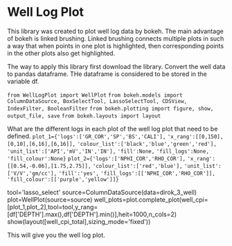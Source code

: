 # Well Log Plot
This library was created to plot well log data by bokeh. The main advantage of bokeh is linked brushing. Linked brushing connects multiple plots in such a way that when points in one plot is highlighted, then corresponding points in the other plots also get highlighted.

The way to apply this library first download the library.
Convert the well data to pandas dataframe. THe dataframe is considered to be stored in the variable df.

`from WellLogPlot import WellPlot`
`from bokeh.models import ColumnDataSource, BoxSelectTool, LassoSelectTool, CDSView, IndexFilter, BooleanFilter`
`from bokeh.plotting import figure, show, output_file, save`
`from bokeh.layouts import layout`

What are the different logs in each plot of the well log plot that need to be defined.
`plot_1={'logs':['GR_COR','SP','BS','CALI'],`
        `'x_rang':[[0,150],[0,10],[6,16],[6,16]],`
        `'colour_list':['black','blue','green','red'],`
        `'unit_list':['API','mV','IN','IN'],`
        `'fill':None,`
        `'fill_logs':None,`
        `'fill_colour':None}`
`plot_2={'logs':['NPHI_COR','RHO_COR'],`
        `'x_rang':[[0.54,-0.06],[1.75,2.75]],`
        `'colour_list':['red','blue'],`
        `'unit_list':['V/V','gm/cc'],`
        `'fill':'yes',`
        `'fill_logs':[['NPHI_COR','RHO_COR']],`
        `'fill_colour':[['purple','yellow']]}`

tool='lasso_select'
source=ColumnDataSource(data=dirok_3_well)
plot=WellPlot(source=source)
well_plots=plot.complete_plot(well_cpi=[plot_1,plot_2],tool=tool,y_rang=[df['DEPTH'].max(),df['DEPTH'].min()],heit=1000,n_cols=2)
show(layout([well_cpi_total],sizing_mode='fixed'))

This will give you the well log plot.
